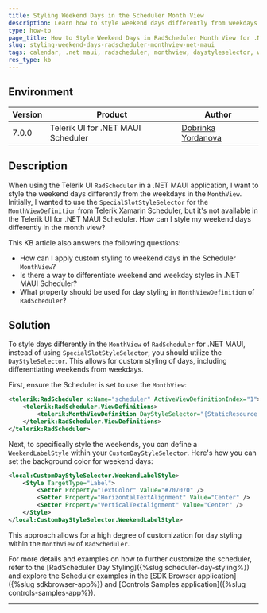 ```yaml
---
title: Styling Weekend Days in the Scheduler Month View
description: Learn how to style weekend days differently from weekdays in the Month View of Telerik UI for .NET MAUI Scheduler.
type: how-to
page_title: How to Style Weekend Days in RadScheduler Month View for .NET MAUI
slug: styling-weekend-days-radscheduler-monthview-net-maui
tags: calendar, .net maui, radscheduler, monthview, daystyleselector, weekend styling
res_type: kb
---
```


## Environment

| Version | Product | Author | 
| --- | --- | ---- | 
| 7.0.0 | Telerik UI for .NET MAUI Scheduler | [Dobrinka Yordanova](https://www.telerik.com/blogs/author/dobrinka-yordanova)| 

## Description

When using the Telerik UI `RadScheduler` in a .NET MAUI application, I want to style the weekend days differently from the weekdays in the `MonthView`. Initially, I wanted to use the `SpecialSlotStyleSelector` for the `MonthViewDefinition` from Telerik Xamarin Scheduler, but it's not available in the Telerik UI for .NET MAUI Scheduler. How can I style my weekend days differently in the month view?

This KB article also answers the following questions:
- How can I apply custom styling to weekend days in the Scheduler `MonthView`?
- Is there a way to differentiate weekend and weekday styles in .NET MAUI Scheduler?
- What property should be used for day styling in `MonthViewDefinition` of `RadScheduler`?

## Solution

To style days differently in the `MonthView` of `RadScheduler` for .NET MAUI, instead of using `SpecialSlotStyleSelector`, you should utilize the `DayStyleSelector`. This allows for custom styling of days, including differentiating weekends from weekdays.

First, ensure the Scheduler is set to use the `MonthView`:

```xml
<telerik:RadScheduler x:Name="scheduler" ActiveViewDefinitionIndex="1">
    <telerik:RadScheduler.ViewDefinitions>
        <telerik:MonthViewDefinition DayStyleSelector="{StaticResource CustomDayStyleSelector}" />
    </telerik:RadScheduler.ViewDefinitions>
</telerik:RadScheduler>
```

Next, to specifically style the weekends, you can define a `WeekendLabelStyle` within your `CustomDayStyleSelector`. Here's how you can set the background color for weekend days:

```xml
<local:CustomDayStyleSelector.WeekendLabelStyle>
    <Style TargetType="Label">
        <Setter Property="TextColor" Value="#707070" />
        <Setter Property="HorizontalTextAlignment" Value="Center" />
        <Setter Property="VerticalTextAlignment" Value="Center" />
    </Style>
</local:CustomDayStyleSelector.WeekendLabelStyle>
```

This approach allows for a high degree of customization for day styling within the `MonthView` of `RadScheduler`.

For more details and examples on how to further customize the scheduler, refer to the [RadScheduler Day Styling]({%slug scheduler-day-styling%}) and explore the Scheduler examples in the [SDK Browser application]({%slug sdkbrowser-app%}) and [Controls Samples application]({%slug controls-samples-app%}).

---
